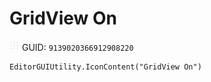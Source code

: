 # GridView On
![](/img/GridView%20On.png)
GUID: `9139020366912908220`
```
EditorGUIUtility.IconContent("GridView On")
```
